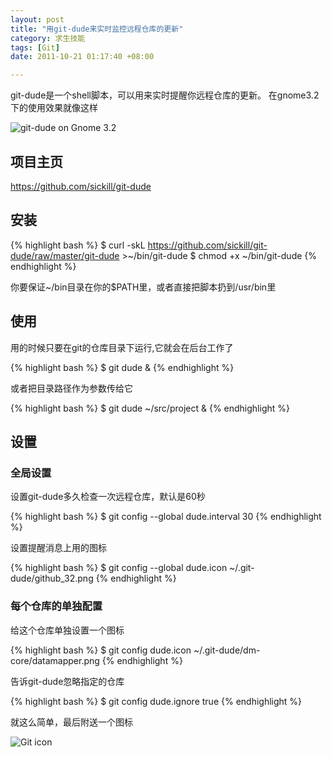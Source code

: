```yaml
---
layout: post
title: "用git-dude来实时监控远程仓库的更新"
category: 求生技能
tags: [Git]
date: 2011-10-21 01:17:40 +08:00

---
```


git-dude是一个shell脚本，可以用来实时提醒你远程仓库的更新。
在gnome3.2下的使用效果就像这样

![git-dude on Gnome 3.2](static/images/git-dude-on-gnome-3.2.png)

## 项目主页
    
https://github.com/sickill/git-dude

## 安装

{% highlight bash %}
$ curl -skL https://github.com/sickill/git-dude/raw/master/git-dude >~/bin/git-dude
$ chmod +x ~/bin/git-dude
{% endhighlight %}

你要保证~/bin目录在你的$PATH里，或者直接把脚本扔到/usr/bin里

## 使用
用的时候只要在git的仓库目录下运行,它就会在后台工作了

{% highlight bash %}
$ git dude &
{% endhighlight %}

或者把目录路径作为参数传给它

{% highlight bash %}
$ git dude ~/src/project &
{% endhighlight %}


## 设置

### 全局设置
设置git-dude多久检查一次远程仓库，默认是60秒

{% highlight bash %}
$ git config --global dude.interval 30
{% endhighlight %}

设置提醒消息上用的图标

{% highlight bash %}
$ git config --global dude.icon ~/.git-dude/github_32.png
{% endhighlight %}

### 每个仓库的单独配置
给这个仓库单独设置一个图标

{% highlight bash %}
$ git config dude.icon ~/.git-dude/dm-core/datamapper.png
{% endhighlight %}

告诉git-dude忽略指定的仓库

{% highlight bash %}
$ git config dude.ignore true
{% endhighlight %}


就这么简单，最后附送一个图标

![Git icon](static/images/github_32.png)
